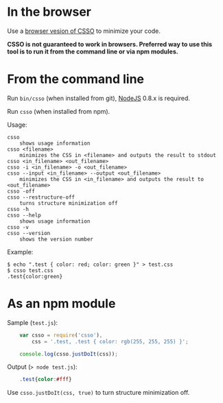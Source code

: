 # In the browser

Use a [browser vesion of CSSO](http://css.github.com/csso/csso.html) to minimize your code.

**CSSO is not guaranteed to work in browsers. Preferred way to use this tool is to run it from the command line or via npm modules.**

# From the command line

Run `bin/csso` (when installed from git), [NodeJS](http://nodejs.org) 0.8.x is required.

Run `csso` (when installed from npm).

Usage:

    csso
        shows usage information
    csso <filename>
        minimizes the CSS in <filename> and outputs the result to stdout
    csso <in_filename> <out_filename>
    csso -i <in_filename> -o <out_filename>
    csso --input <in_filename> --output <out_filename>
        minimizes the CSS in <in_filename> and outputs the result to <out_filename>
    csso -off
    csso --restructure-off
        turns structure minimization off
    csso -h
    csso --help
        shows usage information
    csso -v
    csso --version
        shows the version number

Example:

    $ echo ".test { color: red; color: green }" > test.css
    $ csso test.css
    .test{color:green}

# As an npm module

Sample (`test.js`):
```js
    var csso = require('csso'),
        css = '.test, .test { color: rgb(255, 255, 255) }';

    console.log(csso.justDoIt(css));
```
Output (`> node test.js`):
```css
    .test{color:#fff}
```
Use `csso.justDoIt(css, true)` to turn structure minimization off.
